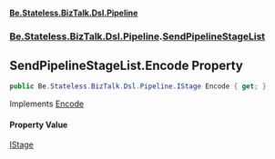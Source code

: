 #### [Be.Stateless.BizTalk.Dsl.Pipeline](README.md 'README')
### [Be.Stateless.BizTalk.Dsl.Pipeline](Be.Stateless.BizTalk.Dsl.Pipeline.md 'Be.Stateless.BizTalk.Dsl.Pipeline').[SendPipelineStageList](SendPipelineStageList.md 'Be.Stateless.BizTalk.Dsl.Pipeline.SendPipelineStageList')

## SendPipelineStageList.Encode Property

```csharp
public Be.Stateless.BizTalk.Dsl.Pipeline.IStage Encode { get; }
```

Implements [Encode](ISendPipelineStageList.Encode.md 'Be.Stateless.BizTalk.Dsl.Pipeline.ISendPipelineStageList.Encode')

#### Property Value
[IStage](IStage.md 'Be.Stateless.BizTalk.Dsl.Pipeline.IStage')